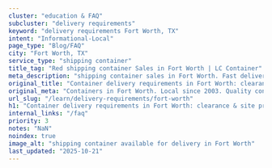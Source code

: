 ```yaml
---
cluster: "education & FAQ"
subcluster: "delivery requirements"
keyword: "delivery requirements Fort Worth, TX"
intent: "Informational-Local"
page_type: "Blog/FAQ"
city: "Fort Worth, TX"
service_type: "shipping container"
title_tag: "Red shipping container Sales in Fort Worth | LC Container"
meta_description: "shipping container sales in Fort Worth. Fast delivery, competitive pricing. Serving delivery requirements area. Quote ID: 29T. Call (214) 524-4168 for your free quote today."
original_title: "Container delivery requirements in Fort Worth: clearance & site prep | LC Container"
original_meta: "Containers in Fort Worth. Local since 2003. Quality containers. Fast delivery. Get your free quote — call (214) 524-4168 today. LC Container — your trusted D..."
url_slug: "/learn/delivery-requirements/fort-worth"
h1: "Container delivery requirements in Fort Worth: clearance & site prep"
internal_links: "/faq"
priority: 3
notes: "NaN"
noindex: true
image_alt: "shipping container available for delivery in Fort Worth"
last_updated: "2025-10-21"
---
```


<!-- TODO: Add unique city/inventory copy, images, and internal links here. -->
